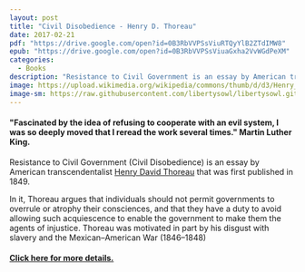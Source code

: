 ```yaml
---
layout: post
title: "Civil Disobedience - Henry D. Thoreau"
date: 2017-02-21
pdf: "https://drive.google.com/open?id=0B3RbVVPSsViuRTQyYlB2ZTdIMW8"
epub: "https://drive.google.com/open?id=0B3RbVVPSsViuaGxha2VvWGdPeXM"
categories:
  - Books
description: "Resistance to Civil Government is an essay by American transcendentalist Henry David Thoreau that was first published in 1849."
image: https://upload.wikimedia.org/wikipedia/commons/thumb/d/d3/Henry_David_Thoreau_-_Dunshee_ambrotpe_1861.jpg/717px-Henry_David_Thoreau_-_Dunshee_ambrotpe_1861.jpg
image-sm: https://raw.githubusercontent.com/libertysowl/libertysowl.github.io/master/images/Wilde_De_Profundis_Frontpage.jpg
---
```


<h4>"Fascinated by the idea of refusing to cooperate with an evil system, I was so deeply moved that I reread the work several times." Martin Luther King.</h4>

<p>Resistance to Civil Government (Civil Disobedience) is an essay by American transcendentalist <a href="https://www.walden.org/thoreau/">Henry David Thoreau</a> that was first published in 1849.</p>
<p>In it, Thoreau argues that individuals should not permit governments to overrule or atrophy their consciences, and that they have a duty to avoid allowing such acquiescence to enable the government to make them the agents of injustice. Thoreau was motivated in part by his disgust with slavery and the Mexican–American War (1846–1848)</p>
<h4><a href="https://en.wikipedia.org/wiki/Civil_Disobedience_(Thoreau)"> Click here for more details.</a></h4>